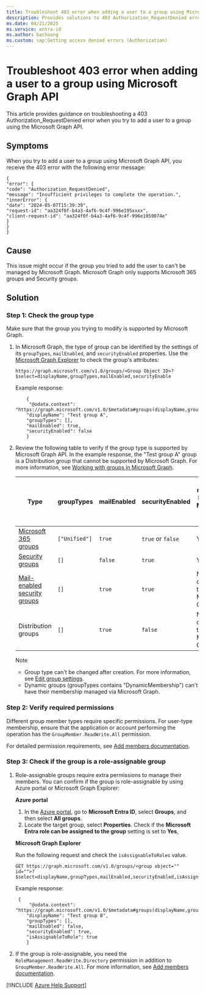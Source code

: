 ```yaml
---
title: Troubleshoot 403 error when adding a user to a group using Microsoft Graph API
description: Provides solutions to 403 Authorization_RequestDenied error that occurs when you add a user to a group using Microsoft Graph API.
ms.date: 04/21/2025
ms.service: entra-id
ms.author: bachoang
ms.custom: sap:Getting access denied errors (Authorization)
---
```


# Troubleshoot 403 error when adding a user to a group using Microsoft Graph API

This article provides guidance on troubleshooting a 403 Authorization_RequestDenied error when you try to add a user to a group using the Microsoft Graph API.

## Symptoms

When you try to add a user to a group using Microsoft Graph API, you receive the 403 error with the following error message:

```output
{
"error": {
"code": "Authorization_RequestDenied",
"message": "Insufficient privileges to complete the operation.",
"innerError": {
"date": "2024-05-07T15:39:39",
"request-id": "aa324f0f-b4a3-4af6-9c4f-996e195xxxx",
"client-request-id": "aa324f0f-b4a3-4af6-9c4f-996e1959074e"
}
}
}
```

## Cause

This issue might occur if the group you tried to add the user to can't be managed by Microsoft Graph. Microsoft Graph only supports Microsoft 365 groups and Security groups.

## Solution

### Step 1: Check the group type

Make sure that the group you trying to modify is supported by Microsoft Graph.

1. In Microsoft Graph, the type of group can be identified by the settings of its `groupTypes`, `mailEnabled`, and `securityEnabled` properties. Use the [Microsoft Graph Explorer](https://developer.microsoft.com/graph/graph-explorer) to check the group's attributes:

    ```http
    https://graph.microsoft.com/v1.0/groups/<Group Object ID>?$select=displayName,groupTypes,mailEnabled,securityEnable
    ```

    Example response:

    ```output
        {
         "@odata.context": "https://graph.microsoft.com/v1.0/$metadata#groups(displayName,groupTypes,mailEnabled,securityEnabled)/$entity",
        "displayName": "Test group A",
        "groupTypes": [],
        "mailEnabled": true,
        "securityEnabled": false
        }
    
   ```

2. Review the following table to verify if the group type is supported by Microsoft Graph API. In the example response, the "Test group A" group is a Distribution group that cannot be supported by Microsoft Graph.  For more information, see [Working with groups in Microsoft Graph](/graph/api/resources/groups-overview).

    | Type |groupTypes | mailEnabled | securityEnabled | Can be managed by using Microsoft Graph APIs |
    |--|--|--|--|--|
    | [Microsoft 365 groups](/graph/api/resources/groups-overview#microsoft-365-groups) | `["Unified"]` | `true` | `true` or `false` | Yes |
    | [Security groups](/graph/api/resources/groups-overview#security-groups-and-mail-enabled-security-groups) | `[]` | `false` | `true` | Yes |
    | [Mail-enabled security groups](/graph/api/resources/groups-overview#security-groups-and-mail-enabled-security-groups) | `[]` | `true` | `true` | No; read-only through Microsoft Graph |
    | Distribution groups | `[]` | `true` | `false` | No; read-only through Microsoft Graph |

    > [!NOTE]
    > - Group type can't be changed after creation. For more information, see [Edit group settings](/entra/fundamentals/how-to-manage-groups#edit-group-settings).
    > - Dynamic groups (groupTypes contains "DynamicMembership") can't  have their membership managed via Microsoft Graph.

### Step 2: Verify required permissions

Different group member types require specific permissions. For user-type membership, ensure that the application or account performing the operation has the `GroupMember.ReadWrite.All` permission.

For detailed permission requirements, see [Add members documentation](/graph/api/group-post-members).

### Step 3: Check if the group is a role-assignable group

1. Role-assignable groups require extra permissions to manage their members. You can confirm if the group is role-assignable by using Azure portal or Microsoft Graph Explorer:

    **Azure portal**
    
    1. In the [Azure portal](https://portal.azure.com), go to **Microsoft Entra ID**, select **Groups**, and then select **All groups**.
    1. Locate the target group, select **Properties**. Check if the **Microsoft Entra role can be assigned to the group** setting is set to **Yes**,
     
    **Microsoft Graph Explorer**
    
    Run the following request and check the `isAssignableToRoles` value.
    
    ```http
    GET https://graph.microsoft.com/v1.0/groups/<group object="" id="">?$select=displayName,groupTypes,mailEnabled,securityEnabled,isAssignableToRole
    ```
    Example response:

    ```output
     {
         "@odata.context": "https://graph.microsoft.com/v1.0/$metadata#groups(displayName,groupTypes,mailEnabled,securityEnabled,isAssignableToRole)/$entity",
        "displayName": "Test group B",
        "groupTypes": [],
        "mailEnabled": false,
        "securityEnabled": true,
        "isAssignableToRole": true
        }
    ```
  
2. If the group is role-assignable, you need the `RoleManagement.ReadWrite.Directory` permission in addition to `GroupMember.ReadWrite.All`. For more information, see [Add members documentation](/graph/api/group-post-members).

[!INCLUDE [Azure Help Support](../../../includes/azure-help-support.md)]
